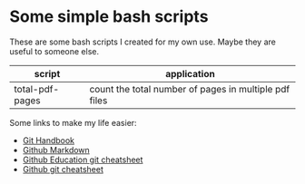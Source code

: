 # Some simple bash scripts

These are some bash scripts I created for my own use. Maybe they are
useful to someone else.

script | application
-------|------------
total-pdf-pages | count the total number of pages in multiple pdf files

Some links to make my life easier:
* [Git Handbook](https://guides.github.com/introduction/git-handbook/)
* [Github Markdown](https://guides.github.com/features/mastering-markdown/)
* [Github Education git cheatsheet](https://education.github.com/git-cheat-sheet-education.pdf)
* [Github git cheatsheet](https://github.github.com/training-kit/downloads/github-git-cheat-sheet.pdf)
